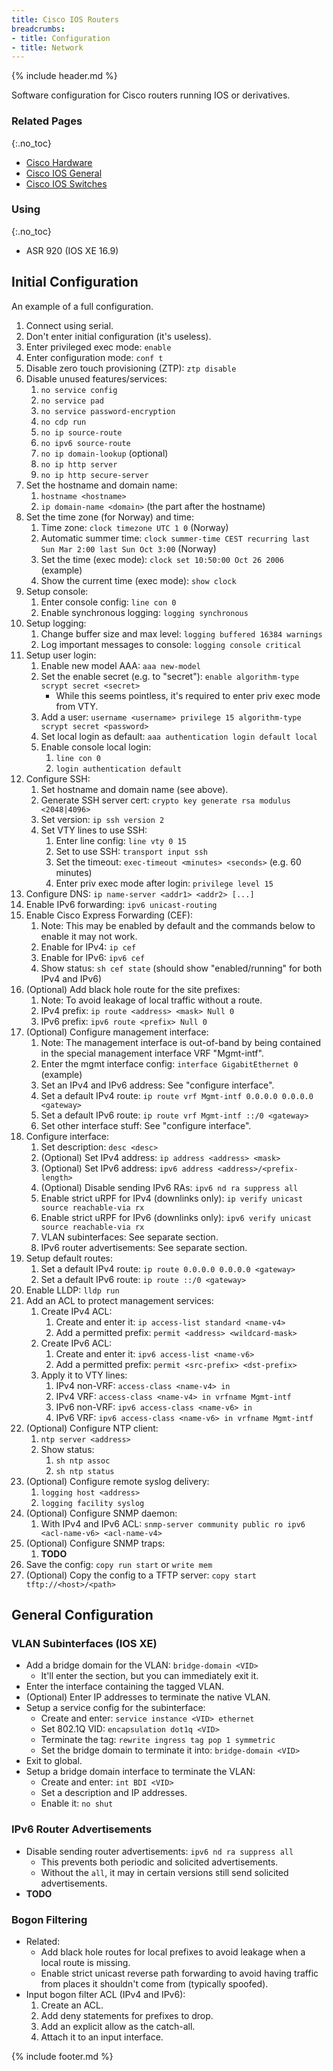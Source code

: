 ```yaml
---
title: Cisco IOS Routers
breadcrumbs:
- title: Configuration
- title: Network
---
```

{% include header.md %}

Software configuration for Cisco routers running IOS or derivatives.

### Related Pages
{:.no_toc}

- [Cisco Hardware](/config/network/cisco-hardware/)
- [Cisco IOS General](/config/network/cisco-ios-general/)
- [Cisco IOS Switches](/config/network/cisco-ios-switches/)

### Using
{:.no_toc}

- ASR 920 (IOS XE 16.9)

## Initial Configuration

An example of a full configuration.

1. Connect using serial.
1. Don't enter initial configuration (it's useless).
1. Enter privileged exec mode: `enable`
1. Enter configuration mode: `conf t`
1. Disable zero touch provisioning (ZTP): `ztp disable`
1. Disable unused features/services:
    1. `no service config`
    1. `no service pad`
    1. `no service password-encryption`
    1. `no cdp run`
    1. `no ip source-route`
    1. `no ipv6 source-route`
    1. `no ip domain-lookup` (optional)
    1. `no ip http server`
    1. `no ip http secure-server`
1. Set the hostname and domain name:
    1. `hostname <hostname>`
    1. `ip domain-name <domain>` (the part after the hostname)
1. Set the time zone (for Norway) and time:
    1. Time zone: `clock timezone UTC 1 0` (Norway)
    1. Automatic summer time: `clock summer-time CEST recurring last Sun Mar 2:00 last Sun Oct 3:00` (Norway)
    1. Set the time (exec mode): `clock set 10:50:00 Oct 26 2006` (example)
    1. Show the current time (exec mode): `show clock`
1. Setup console:
    1. Enter console config: `line con 0`
    1. Enable synchronous logging: `logging synchronous`
1. Setup logging:
    1. Change buffer size and max level: `logging buffered 16384 warnings`
    1. Log important messages to console: `logging console critical`
1. Setup user login:
    1. Enable new model AAA: `aaa new-model`
    1. Set the enable secret (e.g. to "secret"): `enable algorithm-type scrypt secret <secret>`
        - While this seems pointless, it's required to enter priv exec mode from VTY.
    1. Add a user: `username <username> privilege 15 algorithm-type scrypt secret <password>`
    1. Set local login as default: `aaa authentication login default local`
    1. Enable console local login:
        1. `line con 0`
        1. `login authentication default`
1. Configure SSH:
    1. Set hostname and domain name (see above).
    1. Generate SSH server cert: `crypto key generate rsa modulus <2048|4096>`
    1. Set version: `ip ssh version 2`
    1. Set VTY lines to use SSH:
        1. Enter line config: `line vty 0 15`
        1. Set to use SSH: `transport input ssh`
        1. Set the timeout: `exec-timeout <minutes> <seconds>` (e.g. 60 minutes)
        1. Enter priv exec mode after login: `privilege level 15`
1. Configure DNS: `ip name-server <addr1> <addr2> [...]`
1. Enable IPv6 forwarding: `ipv6 unicast-routing`
1. Enable Cisco Express Forwarding (CEF):
    1. Note: This may be enabled by default and the commands below to enable it may not work.
    1. Enable for IPv4: `ip cef`
    1. Enable for IPv6: `ipv6 cef`
    1. Show status: `sh cef state` (should show "enabled/running" for both IPv4 and IPv6)
1. (Optional) Add black hole route for the site prefixes:
    1. Note: To avoid leakage of local traffic without a route.
    1. IPv4 prefix: `ip route <address> <mask> Null 0`
    1. IPv6 prefix: `ipv6 route <prefix> Null 0`
1. (Optional) Configure management interface:
    1. Note: The management interface is out-of-band by being contained in the special management interface VRF "Mgmt-intf".
    1. Enter the mgmt interface config: `interface GigabitEthernet 0` (example)
    1. Set an IPv4 and IPv6 address: See "configure interface".
    1. Set a default IPv4 route: `ip route vrf Mgmt-intf 0.0.0.0 0.0.0.0 <gateway>`
    1. Set a default IPv6 route: `ip route vrf Mgmt-intf ::/0 <gateway>`
    1. Set other interface stuff: See "configure interface".
1. Configure interface:
    1. Set description: `desc <desc>`
    1. (Optional) Set IPv4 address: `ip address <address> <mask>`
    1. (Optional) Set IPv6 address: `ipv6 address <address>/<prefix-length>`
    1. (Optional) Disable sending IPv6 RAs: `ipv6 nd ra suppress all`
    1. Enable strict uRPF for IPv4 (downlinks only): `ip verify unicast source reachable-via rx`
    1. Enable strict uRPF for IPv6 (downlinks only): `ipv6 verify unicast source reachable-via rx`
    1. VLAN subinterfaces: See separate section.
    1. IPv6 router advertisements: See separate section.
1. Setup default routes:
    1. Set a default IPv4 route: `ip route 0.0.0.0 0.0.0.0 <gateway>`
    1. Set a default IPv6 route: `ip route ::/0 <gateway>`
1. Enable LLDP: `lldp run`
1. Add an ACL to protect management services:
    1. Create IPv4 ACL:
        1. Create and enter it: `ip access-list standard <name-v4>`
        1. Add a permitted prefix: `permit <address> <wildcard-mask>`
    1. Create IPv6 ACL:
        1. Create and enter it: `ipv6 access-list <name-v6>`
        1. Add a permitted prefix: `permit <src-prefix> <dst-prefix>`
    1. Apply it to VTY lines:
        1. IPv4 non-VRF: `access-class <name-v4> in`
        1. IPv4 VRF: `access-class <name-v4> in vrfname Mgmt-intf`
        1. IPv6 non-VRF: `ipv6 access-class <name-v6> in`
        1. IPv6 VRF: `ipv6 access-class <name-v6> in vrfname Mgmt-intf`
1. (Optional) Configure NTP client:
    1. `ntp server <address>`
    1. Show status:
        1. `sh ntp assoc`
        1. `sh ntp status`
1. (Optional) Configure remote syslog delivery:
    1. `logging host <address>`
    1. `logging facility syslog`
1. (Optional) Configure SNMP daemon:
    1. With IPv4 and IPv6 ACL: `snmp-server community public ro ipv6 <acl-name-v6> <acl-name-v4>`
1. (Optional) Configure SNMP traps:
    1. **TODO**
1. Save the config: `copy run start` or `write mem`
1. (Optional) Copy the config to a TFTP server: `copy start tftp://<host>/<path>`

## General Configuration

### VLAN Subinterfaces (IOS XE)

- Add a bridge domain for the VLAN: `bridge-domain <VID>`
    - It'll enter the section, but you can immediately exit it.
- Enter the interface containing the tagged VLAN.
- (Optional) Enter IP addresses to terminate the native VLAN.
- Setup a service config for the subinterface:
    - Create and enter: `service instance <VID> ethernet`
    - Set 802.1Q VID: `encapsulation dot1q <VID>`
    - Terminate the tag: `rewrite ingress tag pop 1 symmetric`
    - Set the bridge domain to terminate it into: `bridge-domain <VID>`
- Exit to global.
- Setup a bridge domain interface to terminate the VLAN:
    - Create and enter: `int BDI <VID>`
    - Set a description and IP addresses.
    - Enable it: `no shut`

### IPv6 Router Advertisements

- Disable sending router advertisements: `ipv6 nd ra suppress all`
    - This prevents both periodic and solicited advertisements.
    - Without the `all`, it may in certain versions still send solicited advertisements.
- **TODO**

### Bogon Filtering

- Related:
    - Add black hole routes for local prefixes to avoid leakage when a local route is missing.
    - Enable strict unicast reverse path forwarding to avoid having traffic from places it shouldn't come from (typically spoofed).
- Input bogon filter ACL (IPv4 and IPv6):
    1. Create an ACL.
    1. Add deny statements for prefixes to drop.
    1. Add an explicit allow as the catch-all.
    1. Attach it to an input interface.

{% include footer.md %}
